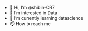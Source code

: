 - 👋 Hi, I’m @shibin-CR7
- 👀 I’m interested in Data
- 🌱 I’m currently learning datascience
- 📫 How to reach me 

<!---
shibin-CR7/shibin-CR7 is a ✨ special ✨ repository because its `README.md` (this file) appears on your GitHub profile.
You can click the Preview link to take a look at your changes.
--->
